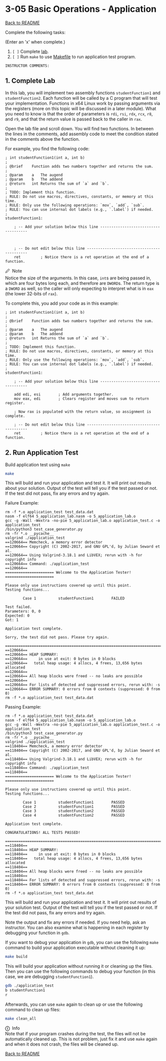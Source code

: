 
# 3-05 Basic Operations - Application

[Back to README](README.md)

Complete the following tasks:

(Enter an 'x' when complete.)

1. `[ ]` Complete [lab](4_lab.asm).
2. `[ ]` Run `make` to use [Makefile](Makefile) to run application test 
program.

```
INSTRUCTOR COMMENTS:  
```


## 1. Complete Lab

In this lab, you will implement two assembly functions `studentFunction1` and 
`studentFunction2`. Each function will be called by a C program that will test 
your implementation. Functions in x64 Linux work by passing arguments via the 
registers (more on this topic will be discussed in a later module). What you 
need to know is that the order of parameters is `rdi`, `rsi`, `rdx`, `rcx`, 
`r8`, and `r9`, and that the return value is passed back to the caller in 
`rax`. 

Open the lab file and scroll down. You will find two functions. In between 
the lines in the comments, add assembly code to meet the condition stated in 
the comments above the function.

For example, you find the following code:

``` x86asm
; int studentFunction1(int a, int b)
;
; @brief    Function adds two numbers together and returns the sum.
;
; @param    a   The augend
; @param    b   The addend
; @return   int Returns the sum of `a` and `b`.
;
; TODO: Implement this function.
; RULE: Do not use macros, directives, constants, or memory at this time.
; RULE: Only use the following operations: `mov`, `add`, `sub`.
; RULE: You can use internal dot labels (e.g., `.label`) if needed.
;
studentFunction1:

    ; -- Add your solution below this line -------------------------------------

     

    ; -- Do not edit below this line -------------------------------------------
    ret         ; Notice there is a ret operation at the end of a function.
```

<span class="box-blue"><span class="bar-blue">
    <span class="blue">🖉</span>&nbsp; Note   
</span><span class="inner">
    Notice the size of the arguments. In this case, `int`s are being passed in,
    which are four bytes long each, and therefore are `DWORD`s. The return type
    is a `DWORD` as well, so the caller will only expecting to interpret what
    is in `eax` (the lower 32-bits of `rax`).
</span></span>

To complete this, you add your code as in this example:

``` x86asm
; int studentFunction1(int a, int b)
;
; @brief    Function adds two numbers together and returns the sum.
;
; @param    a   The augend
; @param    b   The addend
; @return   int Returns the sum of `a` and `b`.
;
; TODO: Implement this function.
; RULE: Do not use macros, directives, constants, or memory at this time.
; RULE: Only use the following operations: `mov`, `add`, `sub`.
; RULE: You can use internal dot labels (e.g., `.label`) if needed.
;
studentFunction1:

    ; -- Add your solution below this line -------------------------------------

    add edi, esi        ; Add arguments together.
    mov eax, edi        ; Clears register and moves sum to return register.

    ; Now rax is populated with the return value, so assignment is complete.

    ; -- Do not edit below this line -------------------------------------------
    ret         ; Notice there is a ret operation at the end of a function.
```


## 2. Run Application Test

Build application test using `make`

``` sh
make
```

This will build and run your application and test it. It will print out results 
about your solution. Output of the test will tell you if the test passed or 
not.  If the test did not pass, fix any errors and try again. 

Failure Example:

```
rm -f *.o application_test test_data.dat
nasm -f elf64 5_application_lab.nasm -o 5_application_lab.o
gcc -g -Wall -Wextra -no-pie 5_application_lab.o application_test.c -o application_test
/bin/python3 test_case_generator.py
rm -fr *.o __pycache__
valgrind ./application_test
==120664== Memcheck, a memory error detector
==120664== Copyright (C) 2002-2017, and GNU GPL'd, by Julian Seward et al.
==120664== Using Valgrind-3.18.1 and LibVEX; rerun with -h for copyright info
==120664== Command: ./application_test
==120664== 
====================== Welcome to the Application Tester! ======================

Please only use instructions covered up until this point.
Testing functions...

        Case 1          studentFunction1        FAILED

Test failed.
Parameters: 0, 0
Expected: 0
Got: 1

Application test complete.

Sorry, the test did not pass. Please try again.

================================================================================
==120664== 
==120664== HEAP SUMMARY:
==120664==     in use at exit: 0 bytes in 0 blocks
==120664==   total heap usage: 4 allocs, 4 frees, 13,656 bytes allocated
==120664== 
==120664== All heap blocks were freed -- no leaks are possible
==120664== 
==120664== For lists of detected and suppressed errors, rerun with: -s
==120664== ERROR SUMMARY: 0 errors from 0 contexts (suppressed: 0 from 0)
rm -f *.o application_test test_data.dat
```

Passing Example:

```
rm -f *.o application_test test_data.dat
nasm -f elf64 5_application_lab.nasm -o 5_application_lab.o
gcc -g -Wall -Wextra -no-pie 5_application_lab.o application_test.c -o application_test
/bin/python3 test_case_generator.py
rm -fr *.o __pycache__
valgrind ./application_test
==118404== Memcheck, a memory error detector
==118404== Copyright (C) 2002-2017, and GNU GPL'd, by Julian Seward et al.
==118404== Using Valgrind-3.18.1 and LibVEX; rerun with -h for copyright info
==118404== Command: ./application_test
==118404== 
====================== Welcome to the Application Tester! ======================

Please only use instructions covered up until this point.
Testing functions...

        Case 1          studentFunction1        PASSED
        Case 2          studentFunction1        PASSED
        Case 3          studentFunction2        PASSED
        Case 4          studentFunction2        PASSED

Application test complete.

CONGRATULATIONS! ALL TESTS PASSED!

================================================================================
==118404== 
==118404== HEAP SUMMARY:
==118404==     in use at exit: 0 bytes in 0 blocks
==118404==   total heap usage: 4 allocs, 4 frees, 13,656 bytes allocated
==118404== 
==118404== All heap blocks were freed -- no leaks are possible
==118404== 
==118404== For lists of detected and suppressed errors, rerun with: -s
==118404== ERROR SUMMARY: 0 errors from 0 contexts (suppressed: 0 from 0)
rm -f *.o application_test test_data.dat
```

This will build and run your application and test it. It will print out 
results of your solution test. Output of the test will tell you if the test 
passed or not.  If the test did not pass, fix any errors and try again.

Note the output and fix any errors if needed. If you need help, ask an 
instructor. You can also examine what is happening in each register by 
debugging your function in `gdb`.

If you want to debug your application in `gdb`, you can use the following 
`make` command to build your application executable without cleaning it up:

``` sh
make build
```

This will build your application without running it or cleaning up the files. 
Then you can use the following commands to debug your function (in this 
case, we are debugging `studentFunction1`).

``` sh
gdb ./application_test
b studentFunction1
r
```

Afterwards, you can use `make` again to clean up or use the following command 
to clean up files:

``` sh
make clean_all
```

<span class="box-purple"><span class="bar-purple">
    <span class="purple">**ⓘ**</span>&nbsp; Info   
</span><span class="inner">
    Note that if your program crashes during the test, the files will not be
    automatically cleaned up. This is not problem, just fix it and use `make`
    again and when it does not crash, the files will be cleaned up.
</span></span>


[Back to README](README.md)

<link rel="stylesheet" href="../.css/boxes.css">


<!--- End of file. --->
